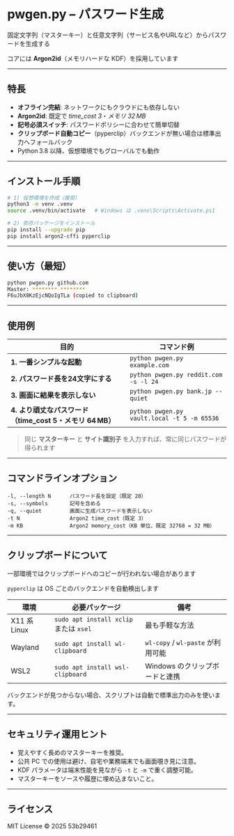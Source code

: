# pwgen.py – パスワード生成

固定文字列（マスターキー）と任意文字列（サービス名やURLなど）からパスワードを生成する

コアには **Argon2id**（メモリハードな KDF）を採用しています

---

## 特長

* **オフライン完結**: ネットワークにもクラウドにも依存しない
* **Argon2id**: 既定で *time\_cost 3*・*メモリ 32 MB*
* **記号必須スイッチ**: パスワードポリシーに合わせて簡単切替
* **クリップボード自動コピー**（pyperclip）バックエンドが無い場合は標準出力へフォールバック
* Python 3.8 以降、仮想環境でもグローバルでも動作

---

## インストール手順

```bash
# 1) 仮想環境を作成（推奨）
python3 -m venv .venv
source .venv/bin/activate   # Windows は .venv\Scripts\Activate.ps1

# 2) 依存パッケージをインストール
pip install --upgrade pip
pip install argon2-cffi pyperclip
```

---

## 使い方（最短）

```bash
python pwgen.py github.com
Master: ******** ********
F6uJbX8KzEjcNQoIgTLa (copied to clipboard)
```

---

## 使用例

| 目的                                       | コマンド例                                       |
| ---------------------------------------- | ------------------------------------------- |
| **1. 一番シンプルな起動**                       | `python pwgen.py example.com`               |
| **2. パスワード長を24文字にする**                        | `python pwgen.py reddit.com -s -l 24`       |
| **3. 画面に結果を表示しない**                   | `python pwgen.py bank.jp --quiet`           |
| **4. より頑丈なパスワード（time\_cost 5・メモリ 64 MB）** | `python pwgen.py vault.local -t 5 -m 65536` |

> 同じ **マスターキー** と **サイト識別子** を入力すれば、常に同じパスワードが得られます

---

## コマンドラインオプション

```text
-l, --length N      パスワード長を設定（既定 20）
-s, --symbols       記号を含める
-q, --quiet         画面に生成パスワードを表示しない
-t N                Argon2 time_cost（既定 3）
-m KB               Argon2 memory_cost（KB 単位、既定 32768 = 32 MB）
```

---

## クリップボードについて


一部環境ではクリップボードへのコピーが行われない場合があります

`pyperclip` は OS ごとのバックエンドを自動検出します

| 環境          | 必要パッケージ                             | 備考                           |
| ----------- | ----------------------------------- | ---------------------------- |
| X11 系 Linux | `sudo apt install xclip` または `xsel` | 最も手軽な方法                      |
| Wayland     | `sudo apt install wl-clipboard`     | `wl-copy` / `wl-paste` が利用可能 |
| WSL2        | `sudo apt install wsl-clipboard`    | Windows のクリップボードと連携          |

バックエンドが見つからない場合、スクリプトは自動で標準出力のみを使います。

---

## セキュリティ運用ヒント

* 覚えやすく長めのマスターキーを推奨。
* 公共 PC での使用は避け、自宅や業務端末でも画面覗き見に注意。
* KDF パラメータは端末性能を見ながら `-t` と `-m` で重く調整可能。
* マスターキーをソースや履歴に埋め込まないこと。

---

## ライセンス

MIT License © 2025 53b29461
